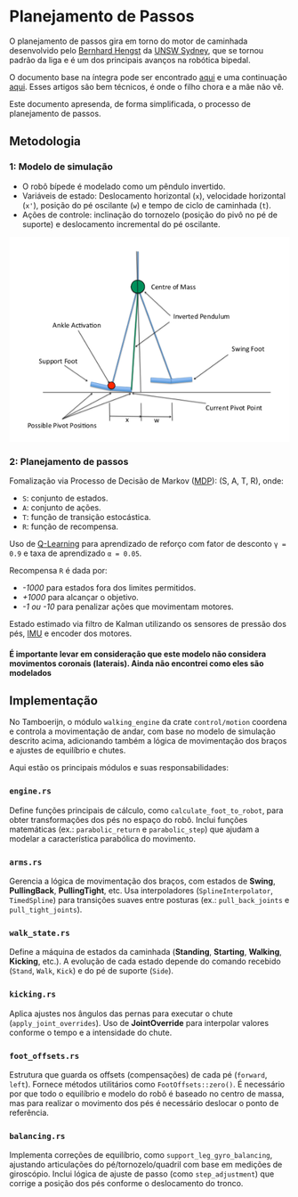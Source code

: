 # Planejamento de Passos

O planejamento de passos gira em torno do motor de caminhada desenvolvido pelo [Bernhard Hengst](https://www.researchgate.net/profile/Bernhard-Hengst) da [UNSW Sydney](https://www.unsw.edu.au/), que se tornou padrão da liga e é um dos principais avanços na robótica bipedal.

O documento base na íntegra pode ser encontrado [aqui](https://www.researchgate.net/publication/220718598_Learning_ankle-tilt_and_foot-placement_control_for_flat-footed_bipedal_balancing_and_walking) e uma continuação [aqui](https://www.researchgate.net/publication/265625048_Learning_to_Control_a_Biped_with_Feet). Esses artigos são bem técnicos, é onde o filho chora e a mãe não vê.

Este documento apresenda, de forma simplificada, o processo de planejamento de passos.

## Metodologia

### 1: Modelo de simulação

- O robô bípede é modelado como um pêndulo invertido.
- Variáveis de estado: Deslocamento horizontal (`x`), velocidade horizontal (`x'`), posição do pé oscilante (`w`) e tempo de ciclo de caminhada (`t`).
- Ações de controle: inclinação do tornozelo (posição do pivô no pé de suporte) e deslocamento incremental do pé oscilante.

![Representação do modelo de simulação](./inverted_pendulum.png)

### 2: Planejamento de passos

Fomalização via Processo de Decisão de Markov ([MDP](https://medium.com/turing-talks/aprendizado-por-refor%C3%A7o-2-processo-de-decis%C3%A3o-de-markov-mdp-parte-1-84e69e05f007)): (S, A, T, R), onde:

- `S`: conjunto de estados.
- `A`: conjunto de ações.
- `T`: função de transição estocástica.
- `R`: função de recompensa.

Uso de [Q-Learning](https://www.freecodecamp.org/portuguese/news/uma-introducao-ao-q-learning-aprendizagem-com-reforco/) para aprendizado de reforço com fator de desconto `γ = 0.9` e taxa de aprendizado `α = 0.05`.

Recompensa `R` é dada por:

- *-1000* para estados fora dos limites permitidos.
- *+1000* para alcançar o objetivo.
- *-1 ou -10* para penalizar ações que movimentam motores.

Estado estimado via filtro de Kalman utilizando os sensores de pressão dos pés, [IMU](https://electronics.jf-parede.pt/imu-sensor-working-its-applications) e encoder dos motores.

#### É importante levar em consideração que este modelo não considera movimentos coronais (laterais). Ainda não encontrei como eles são modelados

## Implementação

No Tamboerijn, o módulo `walking_engine` da crate `control/motion` coordena e controla a movimentação de andar, com base no modelo de simulação descrito acima, adicionando também a lógica de movimentação dos braços e ajustes de equilíbrio e chutes.

Aqui estão os principais módulos e suas responsabilidades:

### `engine.rs`

Define funções principais de cálculo, como `calculate_foot_to_robot`, para obter transformações dos pés no espaço do robô. Inclui funções matemáticas (ex.: `parabolic_return` e `parabolic_step`) que ajudam a modelar a característica parabólica do movimento.

### `arms.rs`

Gerencia a lógica de movimentação dos braços, com estados de **Swing**, **PullingBack**, **PullingTight**, etc. Usa interpoladores (`SplineInterpolator`, `TimedSpline`) para transições suaves entre posturas (ex.: `pull_back_joints` e `pull_tight_joints`).

### `walk_state.rs`

Define a máquina de estados da caminhada (**Standing**, **Starting**, **Walking**, **Kicking**, etc.).
A evolução de cada estado depende do comando recebido (`Stand`, `Walk`, `Kick`) e do pé de suporte (`Side`).

### `kicking.rs`

Aplica ajustes nos ângulos das pernas para executar o chute (`apply_joint_overrides`).
Uso de **JointOverride** para interpolar valores conforme o tempo e a intensidade do chute.

### `foot_offsets.rs`

Estrutura que guarda os offsets (compensações) de cada pé (`forward`, `left`). Fornece métodos utilitários como `FootOffsets::zero()`. É necessário por que todo o equilíbrio e modelo do robô é baseado no centro de massa, mas para realizar o movimento dos pés é necessário deslocar o ponto de referência.

### `balancing.rs`

Implementa correções de equilíbrio, como `support_leg_gyro_balancing`, ajustando articulações do pé/tornozelo/quadril com base em medições de giroscópio. Inclui lógica de ajuste de passo (como `step_adjustment`) que corrige a posição dos pés conforme o deslocamento do tronco.
